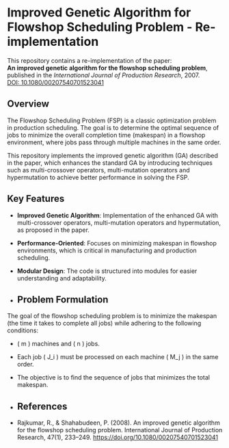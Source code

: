 # Improved Genetic Algorithm for Flowshop Scheduling Problem - Re-implementation

This repository contains a re-implementation of the paper:  
**An improved genetic algorithm for the flowshop scheduling problem**, published in the *International Journal of Production Research*, 2007.  
[DOI: 10.1080/00207540701523041](https://doi.org/10.1080/00207540701523041)

## Overview

The Flowshop Scheduling Problem (FSP) is a classic optimization problem in production scheduling. The goal is to determine the optimal sequence of jobs to minimize the overall completion time (makespan) in a flowshop environment, where jobs pass through multiple machines in the same order.

This repository implements the improved genetic algorithm (GA) described in the paper, which enhances the standard GA by introducing techniques such as multi-crossover operators, multi-mutation operators and hypermutation to achieve better performance in solving the FSP.

## Key Features

- **Improved Genetic Algorithm**: Implementation of the enhanced GA with multi-crossover operators, multi-mutation operators and hypermutation, as proposed in the paper.
- **Performance-Oriented**: Focuses on minimizing makespan in flowshop environments, which is critical in manufacturing and production scheduling.
- **Modular Design**: The code is structured into modules for easier understanding and adaptability.

- ## Problem Formulation

The goal of the flowshop scheduling problem is to minimize the makespan (the time it takes to complete all jobs) while adhering to the following conditions:
- \( m \) machines and \( n \) jobs.
- Each job \( J_i \) must be processed on each machine \( M_j \) in the same order.
- The objective is to find the sequence of jobs that minimizes the total makespan.

- ## References
- Rajkumar, R., & Shahabudeen, P. (2008). An improved genetic algorithm for the flowshop scheduling problem. International Journal of Production Research, 47(1), 233–249. https://doi.org/10.1080/00207540701523041
